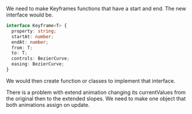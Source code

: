 We need to make Keyframes functions that have a start and end. The new interface would be.

```ts
interface Keyframe<T> {
  property: string;
  startAt: number;
  endAt: number;
  from: T;
  to: T;
  controls: BezierCurve;
  easing: BezierCurve;
}
```

We would then create function or classes to implement that interface.


There is a problem with extend animation changing its currentValues from the original then
to the extended slopes. We need to make one object that both animations assign on update.
